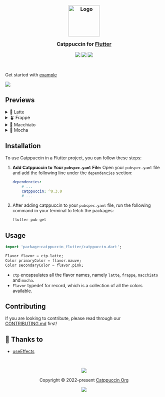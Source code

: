<h3 align="center">
    <img src="https://raw.githubusercontent.com/catppuccin/catppuccin/main/assets/logos/exports/1544x1544_circle.png" width="100" alt="Logo"/><br/>
    <img src="https://raw.githubusercontent.com/catppuccin/catppuccin/main/assets/misc/transparent.png" height="30" width="0px"/>
    Catppuccin for <a href="https://flutter.dev">Flutter</a>
    <img src="https://raw.githubusercontent.com/catppuccin/catppuccin/main/assets/misc/transparent.png" height="30" width="0px"/>
</h3>
<p align="center">
	<a href="https://github.com/useEffects/catppuccin-dart/stargazers"><img src="https://img.shields.io/github/stars/useEffects/catppuccin-dart?colorA=363a4f&colorB=b7bdf8&style=for-the-badge"></a>
	<a href="https://github.com/useEffects/catppuccin-dart/issues"><img src="https://img.shields.io/github/issues/useEffects/catppuccin-dart?colorA=363a4f&colorB=f5a97f&style=for-the-badge"></a>
	<a href="https://github.com/useEffects/catppuccin-dart/contributors"><img src="https://img.shields.io/github/contributors/useEffects/catppuccin-dart?colorA=363a4f&colorB=a6da95&style=for-the-badge"></a>
</p>

&nbsp;

Get started with [example](https://github.com/useEffects/catppuccin-dart/tree/main/example)

<img src="https://raw.githubusercontent.com/useEffects/catppuccin-dart/main/assets/result.webp">

## Previews

<details>
<summary>🌻 Latte</summary>
<img src="https://raw.githubusercontent.com/useEffects/catppuccin-dart/main/assets/screenshots/latte.png"/>
</details>
<details>
<summary>🪴 Frappé</summary>
<img src="https://raw.githubusercontent.com/useEffects/catppuccin-dart/main/assets/screenshots/frappe.png"/>
</details>
<details>
<summary>🌺 Macchiato</summary>
<img src="https://raw.githubusercontent.com/useEffects/catppuccin-dart/main/assets/screenshots/macchiato.png"/>
</details>
<details>
<summary>🌿 Mocha</summary>
<img src="https://raw.githubusercontent.com/useEffects/catppuccin-dart/main/assets/screenshots/mocha.png"/>
</details>

## Installation
To use Catppuccin in a Flutter project, you can follow these steps:
1. **Add Catppuccin to Your `pubspec.yaml` File:**
Open your `pubspec.yaml` file and add the following line under the `dependencies` section:
    ```yaml
    dependencies:
        # ...
        catppuccin: ^0.3.0
        # ...
    ```
2. After adding catppuccin to your `pubspec.yaml` file, run the following command in your terminal to fetch the packages:
    ```bash
    flutter pub get
    ```

## Usage
```dart
import 'package:catppuccin_flutter/catppuccin.dart';

Flavor flavor = ctp.latte;
Color primaryColor = flavor.mauve;
Color secondaryColor = flavor.pink;
```
* `ctp` encapsulates all the flavor names, namely `latte`, `frappe`, `macchiato` and `mocha`.
* `Flavor` typedef for record, which is a collection of all the colors available.

## Contributing
If you are looking to contribute, please read through our
[CONTRIBUTING.md](https://github.com/catppuccin/.github/blob/main/CONTRIBUTING.md)
first!

## 💝 Thanks to

-   [useEffects](https://github.com/useEffects)

&nbsp;

<p align="center">
	<img src="https://raw.githubusercontent.com/catppuccin/catppuccin/main/assets/footers/gray0_ctp_on_line.svg?sanitize=true" />
</p>
<p align="center">
	Copyright &copy; 2022-present <a href="https://github.com/catppuccin" target="_blank">Catppuccin Org</a>
</p>
<p align="center">
	<a href="https://github.com/catppuccin/catppuccin/blob/main/LICENSE"><img src="https://img.shields.io/static/v1.svg?style=for-the-badge&label=License&message=MIT&logoColor=d9e0ee&colorA=363a4f&colorB=b7bdf8"/></a>
</p>
